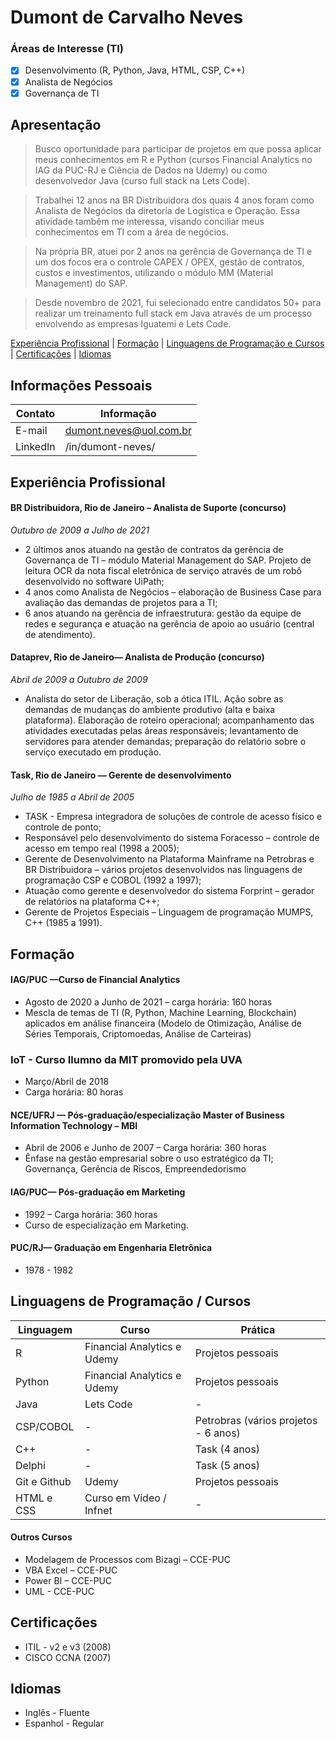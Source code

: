 # Dumont de Carvalho Neves
### Áreas de Interesse (TI)
- [X] Desenvolvimento (R, Python, Java, HTML, CSP, C++)
- [X] Analista de Negócios
- [X] Governança de TI

## Apresentação
>Busco oportunidade para participar de projetos em que possa aplicar meus conhecimentos em R e Python (cursos Financial Analytics no IAG da PUC-RJ e Ciência de Dados na Udemy) ou como desenvolvedor Java (curso full stack na Lets Code).   

>Trabalhei 12 anos na BR Distribuidora dos quais 4 anos foram como Analista de Negócios da diretoria de Logística e Operação. Essa atividade também me interessa, visando conciliar meus conhecimentos em TI com a área de negócios. 

>Na própria BR, atuei por 2 anos na gerência de Governança de TI e um dos focos era o controle CAPEX / OPEX, gestão de contratos, custos e investimentos, utilizando o módulo MM (Material Management) do SAP.

>Desde novembro de 2021, fui selecionado entre candidatos 50+ para realizar um treinamento full stack em Java através de um processo envolvendo as empresas Iguatemi e Lets Code.  

[Experiência Profissional](#experiência-profissional) |
[Formação](#formação) |
[Linguagens de Programação e Cursos](#linguagens-de-programação--cursos) |
[Certificações](#certificações) |
[Idiomas](#idiomas)
## Informações Pessoais
Contato | Informação
----------- | ---------
E-mail | dumont.neves@uol.com.br
LinkedIn | /in/dumont-neves/

## Experiência Profissional
#### BR Distribuidora, Rio de Janeiro – Analista de Suporte (concurso)
_Outubro de 2009 a Julho de 2021_
* 2 últimos anos atuando na gestão de contratos da gerência de Governança de TI – módulo Material Management do SAP.  Projeto de leitura OCR da nota fiscal eletrônica de serviço através de um robô desenvolvido no software UiPath;
* 4 anos como Analista de Negócios – elaboração de Business Case para avaliação das demandas de projetos para a TI;
* 6 anos atuando na gerência de infraestrutura: gestão da equipe de redes e segurança e atuação na gerência de apoio ao usuário (central de atendimento). 

#### Dataprev, Rio de Janeiro— Analista de Produção (concurso)
_Abril de 2009 a Outubro de 2009_
* Analista do setor de Liberação, sob a ótica ITIL.  Ação sobre as demandas de mudanças do ambiente produtivo (alta e baixa plataforma). Elaboração de roteiro operacional; acompanhamento das atividades executadas pelas áreas responsáveis; levantamento de servidores para atender demandas; preparação do relatório sobre o serviço executado em produção.

#### Task, Rio de Janeiro — Gerente de desenvolvimento
_Julho de 1985 a Abril de 2005_
* TASK - Empresa integradora de soluções de controle de acesso físico e controle de ponto;
* Responsável pelo desenvolvimento do sistema Foracesso – controle de acesso em tempo real (1998 a 2005); 
* Gerente de Desenvolvimento na Plataforma Mainframe na Petrobras e BR Distribuidora – vários projetos desenvolvidos nas linguagens de programação CSP e COBOL (1992 a 1997);
* Atuação como gerente e desenvolvedor do sistema Forprint – gerador de relatórios na plataforma C++;
* Gerente de Projetos Especiais – Linguagem de programação MUMPS, C++ (1985 a 1991).

## Formação
#### IAG/PUC —Curso de Financial Analytics 
* Agosto de 2020 a Junho de 2021 – carga horária: 160 horas
* Mescla de temas de TI (R, Python, Machine Learning, Blockchain) aplicados em análise financeira (Modelo de Otimização, Análise de Séries Temporais, Criptomoedas, Análise de Carteiras)

### IoT - Curso Ilumno da MIT promovido pela UVA
* Março/Abril de 2018
* Carga horária: 80 horas

#### NCE/UFRJ — Pós-graduação/especialização Master of Business Information Technology – MBI
* Abril de 2006 e Junho de 2007 – Carga horária: 360 horas
* Ênfase na gestão empresarial sobre o uso estratégico da TI; Governança, Gerência de Riscos, Empreendedorismo

#### IAG/PUC— Pós-graduação em Marketing
* 1992 – Carga horária: 360 horas
* Curso de especialização em Marketing.  

#### PUC/RJ— Graduação em Engenharia Eletrônica
* 1978 - 1982

## Linguagens de Programação / Cursos
Linguagem | Curso | Prática
----------- | --------- | ---------
R | Financial Analytics e Udemy | Projetos pessoais
Python | Financial Analytics e Udemy | Projetos pessoais
Java |	Lets Code | -
CSP/COBOL	| - |	Petrobras (vários projetos - 6 anos)
C++	| - |	Task (4 anos)
Delphi | - | Task (5 anos)
Git e Github | Udemy | Projetos pessoais	
HTML e CSS | Curso em Vídeo / Infnet | -	

#### Outros Cursos
* Modelagem de Processos com Bizagi – CCE-PUC
* VBA Excel – CCE-PUC
* Power BI – CCE-PUC
* UML - CCE-PUC

## Certificações
* ITIL - v2 e v3 (2008)
* CISCO CCNA (2007)

## Idiomas
* Inglês - Fluente
* Espanhol - Regular
